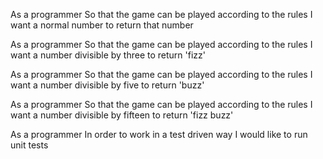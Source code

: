 As a programmer
So that the game can be played according to the rules
I want a normal number to return that number

As a programmer
So that the game can be played according to the rules
I want a number divisible by three to return 'fizz'

As a programmer
So that the game can be played according to the rules
I want a number divisible by five to return 'buzz'

As a programmer
So that the game can be played according to the rules
I want a number divisible by fifteen to return 'fizz buzz'

As a programmer
In order to work in a test driven way
I would like to run unit tests
